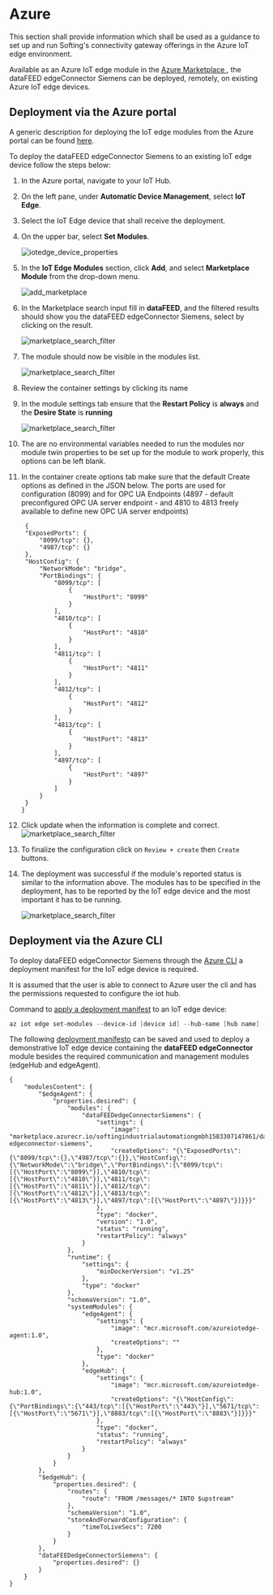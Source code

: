 # Azure

This section shall provide information which shall be used as a guidance to set up and run Softing's connectivity gateway offerings in the Azure IoT edge environment.

Available as an Azure IoT edge module in the [Azure Marketplace ](https://azuremarketplace.microsoft.com/marketplace/apps/softingindustrialautomationgmbh1583307147861.softing-datafeed-edgeconnector-siemens?tab=Overview), the dataFEED edgeConnector Siemens can be deployed, remotely, on existing Azure IoT edge devices.



## Deployment via the Azure portal

A generic description for deploying the IoT edge modules from the Azure portal can be found [here](https://docs.microsoft.com/azure/iot-edge/how-to-deploy-modules-portal). 

To deploy the dataFEED edgeConnector Siemens to an existing IoT edge device follow the steps below:

1. In the Azure portal, navigate to your IoT Hub.

1. On the left pane, under **Automatic Device Management**, select **IoT Edge**.

1. Select the IoT Edge device that shall receive the deployment.

1. On the upper bar, select **Set Modules**.

   ![iotedge_device_properties](./images/iotedge_device_properties.png)

1. In the **IoT Edge Modules** section, click **Add**, and select **Marketplace Module** from the drop-down menu.

   ![add_marketplace](./images/add_marketplace.png)

1. In the Marketplace search input fill in **dataFEED**, and the filtered results should show you the dataFEED edgeConnector Siemens, select by clicking on the result.

   ![marketplace_search_filter](./images/marketplace_search_filter.png)

1. The module should now be visible in the modules list.

   ![marketplace_search_filter](./images/modules_info.png)
   
1. Review the container settings by clicking its name

1. In the module settings tab ensure that the **Restart Policy** is **always** and the **Desire State** is **running**
    
    ![marketplace_search_filter](./images/module_settings.png)

1. The are no environmental variables needed to run the modules nor module twin properties to be set up for the module to work properly, this options can be left blank.

1. In the container create options tab make sure that the default Create options as defined in the JSON below. The ports are used for configuration (8099) and for OPC UA Endpoints (4897 - default preconfigured OPC UA server endpoint - and 4810 to 4813 freely available to define new OPC UA server endpoints) 
   ```
    {
    "ExposedPorts": {
        "8099/tcp": {},
        "4987/tcp": {}
    },
    "HostConfig": {
        "NetworkMode": "bridge",
        "PortBindings": {
            "8099/tcp": [
                {
                    "HostPort": "8099"
                }
            ],
            "4810/tcp": [
                {
                    "HostPort": "4810"
                }
            ],
            "4811/tcp": [
                {
                    "HostPort": "4811"
                }
            ],
            "4812/tcp": [
                {
                    "HostPort": "4812"
                }
            ],
            "4813/tcp": [
                {
                    "HostPort": "4813"
                }
            ],
            "4897/tcp": [
                {
                    "HostPort": "4897"
                }
            ]
        }
    }
   }
   ```

1.	Click update when the information is complete and correct.
    ![marketplace_search_filter](./images/module_update.png)

1.	To finalize the configuration click on ```Review + create``` then ```Create``` buttons.

1.	The deployment was successful if the module's reported status is similar to the information above. The modules has to be specified in the deployment, has to be reported by the IoT edge device and the most important it has to be running.

    ![marketplace_search_filter](./images/module_status.png)
    
## Deployment via the Azure CLI

To deploy dataFEED edgeConnector Siemens through the [Azure CLI](https://docs.microsoft.com/cli/azure/install-azure-cli?view=azure-cli-latest) a deployment manifest for the IoT edge device is required.

It is assumed that the user is able to connect to Azure user the cli and has the permissions requested to configure the iot hub.

Command to [apply a deployment manifest](https://docs.microsoft.com/azure/iot-edge/how-to-deploy-modules-cli#deploy-to-your-device) to an IoT edge device:

```powershell
az iot edge set-modules --device-id [device id] --hub-name [hub name] --content [file path]
```

The following <a href="./deployment_demo.json">deployment manifesto</a> can be saved and used to deploy a demonstrative IoT edge device containing the **dataFEED edgeConnector** module besides the required  communication  and management modules (edgeHub and edgeAgent).

```
{
    "modulesContent": {
        "$edgeAgent": {
            "properties.desired": {
                "modules": {
                    "dataFEEDedgeConnectorSiemens": {
                        "settings": {
                            "image": "marketplace.azurecr.io/softingindustrialautomationgmbh1583307147861/datafeed-edgeconnector-siemens",
                            "createOptions": "{\"ExposedPorts\":{\"8099/tcp\":{},\"4987/tcp\":{}},\"HostConfig\":{\"NetworkMode\":\"bridge\",\"PortBindings\":{\"8099/tcp\":[{\"HostPort\":\"8099\"}],\"4810/tcp\":[{\"HostPort\":\"4810\"}],\"4811/tcp\":[{\"HostPort\":\"4811\"}],\"4812/tcp\":[{\"HostPort\":\"4812\"}],\"4813/tcp\":[{\"HostPort\":\"4813\"}],\"4897/tcp\":[{\"HostPort\":\"4897\"}]}}}"
                        },
                        "type": "docker",
                        "version": "1.0",
                        "status": "running",
                        "restartPolicy": "always"
                    }
                },
                "runtime": {
                    "settings": {
                        "minDockerVersion": "v1.25"
                    },
                    "type": "docker"
                },
                "schemaVersion": "1.0",
                "systemModules": {
                    "edgeAgent": {
                        "settings": {
                            "image": "mcr.microsoft.com/azureiotedge-agent:1.0",
                            "createOptions": ""
                        },
                        "type": "docker"
                    },
                    "edgeHub": {
                        "settings": {
                            "image": "mcr.microsoft.com/azureiotedge-hub:1.0",
                            "createOptions": "{\"HostConfig\":{\"PortBindings\":{\"443/tcp\":[{\"HostPort\":\"443\"}],\"5671/tcp\":[{\"HostPort\":\"5671\"}],\"8883/tcp\":[{\"HostPort\":\"8883\"}]}}}"
                        },
                        "type": "docker",
                        "status": "running",
                        "restartPolicy": "always"
                    }
                }
            }
        },
        "$edgeHub": {
            "properties.desired": {
                "routes": {
                    "route": "FROM /messages/* INTO $upstream"
                },
                "schemaVersion": "1.0",
                "storeAndForwardConfiguration": {
                    "timeToLiveSecs": 7200
                }
            }
        },
        "dataFEEDedgeConnectorSiemens": {
            "properties.desired": {}
        }
    }
}
```